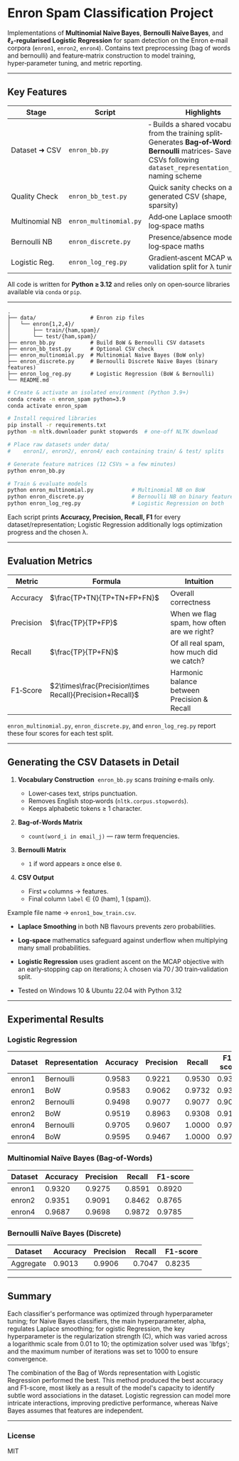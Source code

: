 # Enron Spam Classification Project

Implementations of **Multinomial Naïve Bayes**, **Bernoulli Naïve Bayes**, and **ℓ₂‑regularised Logistic Regression** for spam detection on the Enron e‑mail corpora (`enron1`, `enron2`, `enron4`). Contains text preprocessing (bag of words and bernoulli) and feature‑matrix construction to model training, hyper‑parameter tuning, and metric reporting.

---

## Key Features

|Stage|Script|Highlights|
|---|---|---|
|Dataset ➜ CSV|`enron_bb.py`|‑ Builds a shared vocabulary from the training split‑ Generates **Bag‑of‑Words** & **Bernoulli** matrices‑ Saves 12 CSVs following `dataset_representation_set.csv` naming scheme|
|Quality Check|`enron_bb_test.py`|Quick sanity checks on a generated CSV (shape, sparsity)|
|Multinomial NB|`enron_multinomial.py`|Add‑one Laplace smoothing, log‑space maths|
|Bernoulli NB|`enron_discrete.py`|Presence/absence modelling, log‑space maths|
|Logistic Reg.|`enron_log_reg.py`|Gradient‑ascent MCAP with ℓ₂, validation split for λ tuning|

All code is written for **Python ≥ 3.12** and relies only on open‑source libraries available via `conda` or `pip`.

---

```
.
├── data/                 # Enron zip files
│   └── enron{1,2,4}/
│       ├── train/{ham,spam}/
│       └── test/{ham,spam}/
├── enron_bb.py           # Build BoW & Bernoulli CSV datasets
├── enron_bb_test.py      # Optional CSV check
├── enron_multinomial.py  # Multinomial Naive Bayes (BoW only)
├── enron_discrete.py     # Bernoulli Discrete Naive Bayes (binary features)
├── enron_log_reg.py      # Logistic Regression (BoW & Bernoulli)
└── README.md             
```

```bash
# Create & activate an isolated environment (Python 3.9+)
conda create -n enron_spam python=3.9
conda activate enron_spam

# Install required libraries
pip install -r requirements.txt
python -m nltk.downloader punkt stopwords  # one‑off NLTK download

# Place raw datasets under data/
#    enron1/, enron2/, enron4/ each containing train/ & test/ splits

# Generate feature matrices (12 CSVs ≈ a few minutes)
python enron_bb.py

# Train & evaluate models
python enron_multinomial.py            # Multinomial NB on BoW
python enron_discrete.py               # Bernoulli NB on binary features
python enron_log_reg.py                # Logistic Regression on both
```

Each script prints **Accuracy, Precision, Recall, F1** for every dataset/representation; Logistic Regression additionally logs optimization progress and the chosen λ.

---
## Evaluation Metrics

| Metric    | Formula                                                  | Intuition                                   |
| --------- | -------------------------------------------------------- | ------------------------------------------- |
| Accuracy  | $\frac{TP+TN}{TP+TN+FP+FN}$                              | Overall correctness                         |
| Precision | $\frac{TP}{TP+FP}$                                       | When we flag spam, how often are we right?  |
| Recall    | $\frac{TP}{TP+FN}$                                       | Of all real spam, how much did we catch?    |
| F1‑Score  | $2\times\frac{Precision\times Recall}{Precision+Recall}$ | Harmonic balance between Precision & Recall |

`enron_multinomial.py`, `enron_discrete.py`, and `enron_log_reg.py` report these four scores for each test split.

---
## Generating the CSV Datasets in Detail

1. **Vocabulary Construction**  `enron_bb.py` scans _training_ e‑mails only.
    
    - Lower‑cases text, strips punctuation.
    - Removes English stop‑words (`nltk.corpus.stopwords`).
    - Keeps alphabetic tokens ≥ 1 character.
        
2. **Bag‑of‑Words Matrix**
    
    - `count(word_i in email_j)` — raw term frequencies.
        
3. **Bernoulli Matrix**
    
    - `1` if word appears ≥ once else `0`.
        
4. **CSV Output**
    
    - First `w` columns → features.
    - Final column `label` ∈ {0 (ham), 1 (spam)}.
        

Example file name → `enron1_bow_train.csv`.

- **Laplace Smoothing** in both NB flavours prevents zero probabilities.
    
- **Log‑space** mathematics safeguard against underflow when multiplying many small probabilities.
    
- **Logistic Regression** uses gradient ascent on the MCAP objective with an early‑stopping cap on iterations; λ chosen via 70 / 30 train‑validation split.
    
- Tested on Windows 10 & Ubuntu 22.04 with Python 3.12

---
## Experimental Results

### Logistic Regression

| Dataset | Representation | Accuracy | Precision | Recall | F1-score |
| ------- | -------------- | -------- | --------- | ------ | -------- |
| enron1  | Bernoulli      | 0.9583   | 0.9221    | 0.9530 | 0.9373   |
| enron1  | BoW            | 0.9583   | 0.9062    | 0.9732 | 0.9385   |
| enron2  | Bernoulli      | 0.9498   | 0.9077    | 0.9077 | 0.9077   |
| enron2  | BoW            | 0.9519   | 0.8963    | 0.9308 | 0.9132   |
| enron4  | Bernoulli      | 0.9705   | 0.9607    | 1.0000 | 0.9799   |
| enron4  | BoW            | 0.9595   | 0.9467    | 1.0000 | 0.9726   |


### Multinomial Naïve Bayes (Bag‑of‑Words)

| Dataset | Accuracy | Precision | Recall | F1-score |
| ------- | -------- | --------- | ------ | -------- |
| enron1  | 0.9320   | 0.9275    | 0.8591 | 0.8920   |
| enron2  | 0.9351   | 0.9091    | 0.8462 | 0.8765   |
| enron4  | 0.9687   | 0.9698    | 0.9872 | 0.9785   |


### Bernoulli Naïve Bayes (Discrete)

| Dataset   | Accuracy | Precision | Recall | F1-score |
| --------- | -------- | --------- | ------ | -------- |
| Aggregate | 0.9013   | 0.9906    | 0.7047 | 0.8235   |

---
## Summary

Each classifier's performance was optimized through hyperparameter tuning; for Naive Bayes classifiers, the main hyperparameter, alpha, regulates Laplace smoothing; for ogistic Regression, the key hyperparameter is the regularization strength (C), which was varied across a logarithmic scale from 0.01 to 10; the optimization solver used was 'lbfgs'; and the maximum number of iterations was set to 1000 to ensure convergence.

The combination of the Bag of Words representation with Logistic Regression performed the best. This method produced the best accuracy and F1-score, most likely as a result of the model's capacity to identify subtle word associations in the dataset. Logistic regression can model more intricate interactions, improving predictive performance, whereas Naive Bayes assumes that features are independent.

---
### License

MIT




